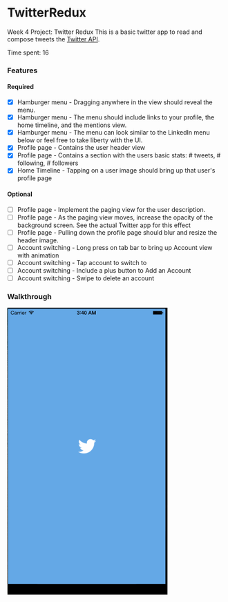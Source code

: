 # TwitterRedux
Week 4 Project: Twitter Redux
This is a basic twitter app to read and compose tweets the [Twitter API](https://apps.twitter.com/).

Time spent: 16

### Features

#### Required
- [X] Hamburger menu - Dragging anywhere in the view should reveal the menu.
- [X] Hamburger menu - The menu should include links to your profile, the home timeline, and the mentions view.
- [X] Hamburger menu - The menu can look similar to the LinkedIn menu below or feel free to take liberty with the UI.
- [X] Profile page - Contains the user header view
- [X] Profile page - Contains a section with the users basic stats: # tweets, # following, # followers
- [X] Home Timeline - Tapping on a user image should bring up that user's profile page

#### Optional
- [ ] Profile page - Implement the paging view for the user description.
- [ ] Profile page - As the paging view moves, increase the opacity of the background screen. See the actual Twitter app for this effect
- [ ] Profile page - Pulling down the profile page should blur and resize the header image.
- [ ]  Account switching - Long press on tab bar to bring up Account view with animation
- [ ]  Account switching - Tap account to switch to
- [ ]  Account switching - Include a plus button to Add an Account
- [ ]  Account switching - Swipe to delete an account

### Walkthrough

![Video Walkthrough](./twitterRedux.gif)
